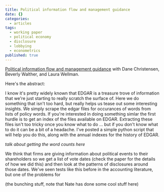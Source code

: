 ```yaml
---
title: Political information flow and management guidance
date: {}
categories:
  - articles
tags:
  - working paper
  - political economy
  - disclosure
  - lobbying
  - econometrics
published: true
---
```


[Political information flow and management guidance](https://papers.ssrn.com/sol3/papers.cfm?abstract_id=3403763)
with Dane Christensen, Beverly Walther, and Laura Wellman.

Here's the abstract:


I know it's pretty widely known that EDGAR is a treasure trove of information that we're just starting to really scratch the surface of. Here we do something that isn't too hard, but really helps us tease out some interesting insights. We simply scrape the edgar files for occurances of words from lists of policy words. If you're interested in doing something simlar the first hurdle is to get an index of the files available on EDGAR. Extracting these files isn't too tricky once you know what to do ... but if you don't know what to do it can be a bit of a headache. I've posted a simple python script that will help you do this, along with the annual indexes for the history of EDGAR.

*talk about getting the word counts here*

We think that firms are giving information about political events to their shareholders so we get a list of vote dates (check the paper for the details of how we did this) and then look at the patterns of disclosures around those dates. We've seen tests like this before in the accounting literature, but one of the problems for 

(the bunching stuff, note that Nate has done some cool stuff here)